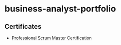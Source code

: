 # business-analyst-portfolio
## Certificates
- [Professional Scrum Master Certification](folder/certificates/Professional%20Scrum%20Master/Professional%20Scrum%20Master.pdf)





